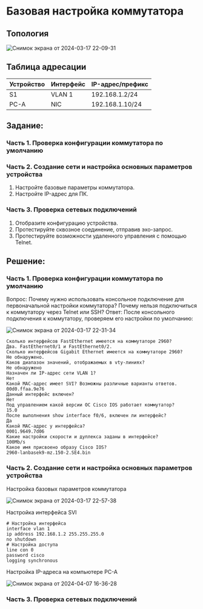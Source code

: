 # Базовая настройка коммутатора
## Топология
![Снимок экрана от 2024-03-17 22-09-31](https://github.com/maxeona/otus-base-networks/assets/53625941/a8282b7b-6ffa-473d-a33f-2f48bc6af7c7)
## Таблица адресации
| Устройство               | Интерфейс              | IP-адрес/префикс |
|--------------------------|------------------------|------------------|
| S1                       | VLAN 1                 | 192.168.1.2/24   |
| PC-A                     | NIC                    | 192.168.1.10/24  |

## Задание:
### Часть 1. Проверка конфигурации коммутатора по умолчанию
### Часть 2. Создание сети и настройка основных параметров устройства
  1. Настройте базовые параметры коммутатора.
  2. Настройте IP-адрес для ПК.
### Часть 3. Проверка сетевых подключений
  1. Отобразите конфигурацию устройства.
  2. Протестируйте сквозное соединение, отправив эхо-запрос.
  3. Протестируйте возможности удаленного управления с помощью Telnet.

## Решение:
### Часть 1. Проверка конфигурации коммутатора по умолчанию
Вопрос: 
Почему нужно использовать консольное подключение для первоначальной настройки коммутатора? Почему нельзя подключиться к коммутатору через Telnet или SSH?
Ответ:
После консольного подключения к коммутатору, проверяем его настройки по умолчанию:

![Снимок экрана от 2024-03-17 22-31-34](https://github.com/maxeona/otus-base-networks/assets/53625941/a82ffd99-c5cb-4e05-96f6-b53366fe1670)
```
Сколько интерфейсов FastEthernet имеется на коммутаторе 2960?
Два. FastEthernet0/1 и FastEthernet0/2.
Сколько интерфейсов Gigabit Ethernet имеется на коммутаторе 2960?
Не обнаружено.
Каков диапазон значений, отображаемых в vty-линиях?
Не обнаружено
Назначен ли IP-адрес сети VLAN 1?
Нет
Какой MAC-адрес имеет SVI? Возможны различные варианты ответов.
00d0.ffaa.9e76
Данный интерфейс включен?
Нет
Под управлением какой версии ОС Cisco IOS работает коммутатор?
15.0
После выполнения show interface f0/6, включен ли интерфейс?
Да
Какой MAC-адрес у интерфейса?
0001.9649.7d06
Какие настройки скорости и дуплекса заданы в интерфейсе?
100Mb/s
Какое имя присвоено образу Cisco IOS?
2960-lanbasek9-mz.150-2.SE4.bin
```
### Часть 2. Создание сети и настройка основных параметров устройства
Настройка базовых параметров коммутатора

![Снимок экрана от 2024-03-17 22-57-38](https://github.com/maxeona/otus-base-networks/assets/53625941/0e8126b8-6612-4a99-9198-9ebc91966ef0)

Настройка интерфейса SVI
```
# Настройка интерфейса
interface vlan 1
ip address 192.168.1.2 255.255.255.0
no shutdown
# Настройка доступа
line con 0
password cisco
logging synchronous
```
Настройка IP-адреса на компьютере PC-A

![Снимок экрана от 2024-04-07 16-36-28](https://github.com/maxeona/otus-base-networks/assets/53625941/66c2907f-6426-4f09-ba74-ef270dd0e64b)

### Часть 3. Проверка сетевых подключений

